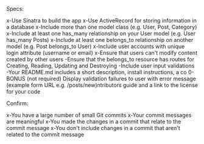 Specs:

 x-Use Sinatra to build the app
 x-Use ActiveRecord for storing information in a database
 x-Include more than one model class (e.g. User, Post, Category)
 x-Include at least one has_many relationship on your User model (e.g. User has_many Posts)
 x-Include at least one belongs_to relationship on another model (e.g. Post belongs_to User)
 x-Include user accounts with unique login attribute (username or email)
 x-Ensure that users can't modify content created by other users
-Ensure that the belongs_to resource has routes for Creating, Reading, Updating and Destroying
-Include user input validations
-Your README.md includes a short description, install instructions, a co 0-BONUS (not required) Display validation failures to user with error message (example form URL e.g. /posts/new)ntributors guide and a link to the license for your code


Confirm:

 x-You have a large number of small Git commits
 x-Your commit messages are meaningful
 x-You made the changes in a commit that relate to the commit message
 x-You don't include changes in a commit that aren't related to the commit message